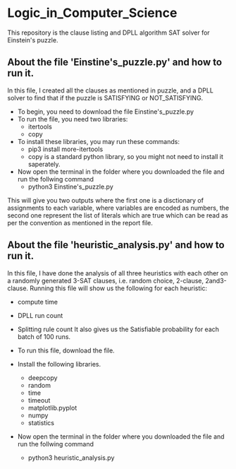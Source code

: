 # Logic_in_Computer_Science
This repository is the clause listing and DPLL algorithm SAT solver for Einstein's puzzle.

## About the file 'Einstine's_puzzle.py' and how to run it.
In this file, I created all the clauses as mentioned in puzzle, and a DPLL solver to find that if the puzzle is SATISFYING or NOT_SATISFYING.
- To begin, you need to download the file Einstine's_puzzle.py
- To run the file, you need two libraries:
  - itertools
  - copy
- To install these libraries, you may run these commands:
  - pip3 install more-itertools
  - copy is a standard python library, so you might not need to install it saperately.
- Now open the terminal in the folder where you downloaded the file and run the follwing command
  - python3 Einstine\'s_puzzle.py

This will give you two outputs where the first one is a disctionary of assignments to each variable, where variables are encoded as numbers, the second one represent the list of literals which are true which can be read as per the convention as mentioned in the report file.

## About the file 'heuristic_analysis.py' and how to run it.
In this file, I have done the analysis of all three heuristics with each other on a randomly generated 3-SAT clauses, i.e. random choice, 2-clause, 2and3-clause.
Running this file will show us the following for each heuristic:
- compute time
- DPLL run count
- Splitting rule count
It also gives us the Satisfiable probability for each batch of 100 runs.

- To run this file, download the file. 
- Install the following libraries.
  - deepcopy
  - random
  - time
  - timeout
  - matplotlib.pyplot
  - numpy
  - statistics
 
- Now open the terminal in the folder where you downloaded the file and run the follwing command
  - python3 heuristic_analysis.py
